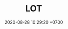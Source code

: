 ---
layout: teamCard3
permalink: /team/:title.html
categories: LA2024JN  LIN2 LIN3 LIN4  LIN7 LIN9
maincover: /assets/logos/BDLF.png
puntosLJMAYO24: 17
date: 2020-08-28 10:29:20 +0700
title: LOT
route: /liga-naranja
tag: johto042024
color: black
puntosLJ202404: 12
grupo: sur
background: '#F16C38'
cover: /assets/backCard.png
team: LOT
ID: LOT
puntos: 3
pj: 1
dia: 25
hora: '22:10'
#PARTIDO 1
j1: RONDA 1
p1: LOT
pp1: EK BLACK
bg1: rock rock
r1: 
rr1: 
pt1: 0  
pj1: 0
#PARTIDO 2
j2: RONDA 2
p2: LOT
pp2: STAR-TEC
bg2: rock rock
r2: 
rr2: 
pt2: 0
pj2: 0
#PARTIDO 3
j3: RONDA 3
p3: POA GIRLS
pp3: LOT
bg3: rock
r3: 
rr3: 
pt3: 0
pj3: 0
#PARTIDO 4
j4: RONDA 4
p4: RISING STARS
pp4: LOT
bg4: rock 
r4: 
rr4: 
pt4: 0
pj4: 0
#PARTIDO 5
j5: RONDA 5
p5: LEGION MEW
pp5: LOT
bg5: rock 
r5: 
rr5: 
pt5: 0
pj5: 0
#PARTIDO 6
j6: RONDA 6
p6: LOT
pp6: 7DS
bg6: rock 
r6: 3
rr6: 0
pt6: 3
pj6: 1
#PARTIDO 7
j7: RONDA 7
p7: LOT
pp7: TSA
bg7: rock 
r7: 
rr7: 
pt7: 0
pj7: 0
#PARTIDO 8
j8: RONDA 8
p8: LOT 
pp8: DESCANSO
bg8: rock 
rr8: 
r8: 
pt8: 0
pj8: 0
#PARTIDO 9
j9: RONDA 9
p9: TEAM AQUA
pp9: LOT
bg9: rock 
r9: 
rr9: 
pt9: 0
pj9: 0
#PARTIDO 10
j10: RONDA 10
p10: IL REBORN
pp10: LOT
bg10: rock 
r10: 
rr10: 
pt10: 0
pj10: 0
#PARTIDO 11
j11: RONDA 11
p11: LOT
pp11: LEGION P&S
bg11: rock 
r11: 
rr11: 
pt11: 0
pj11: 0

# pj: 11
# pt1: 1
# pt2: 3
# pt3: 2
# pt4: 3
# pt5: 0
# pt6: 3
# pt7: 0
# pt8: 1
# pt9: 0
# pt10: 1
# pt11: 3
# p1: ZODIAC
# r1: 2
# bg1: rock bg-warning
# rr1: 1
# pp1: DFS DMD
# p2: DFS DMD
# r2: 3
# rr2: 0
# bg2: rock bg-success
# pp2: MBO
# p3: DFS DMD
# r3: 2
# bg3: rock bg-info
# rr3: 1
# pp3: LAST BREATH
# p4:  DFS RUBY
# r4: 0
# bg4: rock bg-success
# rr4: 3
# pp4: DFS DMD
# p5:  no smite
# r5: 3
# bg5: rock bg-danger
# rr5: 0
# pp5: dfs dmd
# p6: jas
# r6: 0
# rr6: 3
# bg6: rock bg-success
# pp6: dfs dmd
# p7:  DFS DMD
# r7: 0
# rr7: 2
# bg7: rock bg-danger
# pp7: SOJ
# p8:  DFS DMD
# r8: 1
# bg8: rock bg-warning
# rr8: 2
# pp8: T. SATISFACTION
# p9:  DFS DMD
# r9: 0
# bg9: rock bg-danger
# rr9: 3
# pp9: S. VANGUARD
# p10:  HGO
# r10: 2
# rr10: 1
# bg10: rock bg-warning
# pp10: DFS DM
# p11: hg regios
# r11: 0
# rr11: 3
# bg11: rock bg-success
# pp11: dfs dmd
##torneos
rango: ACERO
bg: bg-johto 
torneo1: Lj my24
tps1: IN PROGRESS
tb1: card-johto
timg1: /assets/logos/LIGA-JOHTO.png
---